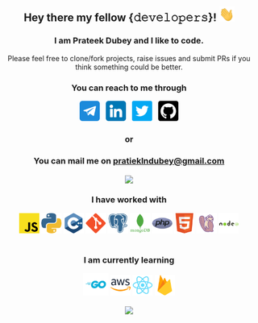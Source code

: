 <div align = 'center'>
    <h2> Hey there my fellow {𝚍𝚎𝚟𝚎𝚕𝚘𝚙𝚎𝚛𝚜}! <img src="media/hi.gif" width="30"></h2>
    <h3>I am <b>Prateek Dubey</b> and I like to code.</h3>
    <p>Please feel free to clone/fork projects, raise issues and submit PRs if you think something could be better.</p>
    <h3>You can reach to me through</h3>
    <a href='https://t.me/pratieklndubey' target="_blank"><img src="media/telegram.png" width="40"></a>&nbsp;&nbsp;
    <a href='https://www.linkedin.com/in/pratieklndubey/' target="_blank"><img src="media/linkedin.png" width="40"></a>&nbsp;&nbsp;
    <a href='https://twitter.com/pratieklndubey' target="_blank"><img src="media/twitter.png" width="40"></a>&nbsp;&nbsp;
    <a href='https://github.com/pratieklndubey/pratieklndubey/issues/new' target="_blank"><img src="media/github.png" width="40"></a><br>
    <h3>or</h3>
    <h3>You can mail me on <a href = "mailto:pratieklndubey@gmail.com">pratieklndubey@gmail.com</a></h3>
    <a href="https://github.com/pratieklndubey/github-readme-stats">
      <img align="center" src="https://github-readme-stats-sigma-five.vercel.app/api?username=pratieklndubey&count_private=true&show_icons=true" />
    </a>
    <br>
    <h3>I have worked with</h3>
    <img src="media/javascript.png" width="40">
    <img src="media/python.png" width="40">
    <img src="media/cpp.png" width="40">
    <img src="media/git.png" width="40">
    <img src="media/postgresql.png" width="40">
    <img src="media/mongodb.png" width="40">
    <img src="media/php.png" width="40">
    <img src="media/html.png" width="40">
    <img src="media/dbeaver.png" width="40">
    <img src="media/nodejs.png" width="40">
    <br><br>
    <h3>I am currently learning</h3>
    <img src="media/golang.png" width="50">
    <img src="media/aws.png" width="40">
    <img src="media/react.png" width="40">
    <img src="media/firebase.png" width="40">
    <br><br>
    <a href="https://github.com/pratieklndubey/github-readme-stats">
      <img align="center" src="https://github-readme-stats-sigma-five.vercel.app/api/top-langs/?username=pratieklndubey" />
    </a>
</div>
